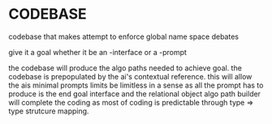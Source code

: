 # CODEBASE
codebase that makes attempt to enforce global name space debates

give it a goal whether it be an
-interface
or a
-prompt

the codebase will produce 
the algo paths needed to
achieve goal. the codebase is prepopulated
by the ai's contextual reference.
this will allow the ais
minimal prompts limits
be limitless in a sense as all the prompt
has to produce is the end goal interface
and the relational object algo path builder
will complete the coding as most of coding
is predictable through type => type strutcure
mapping.
